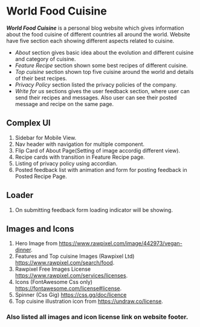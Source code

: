 # World Food Cuisine


***World Food Cuisine*** is a personal blog website which gives information about the food cuisine of different countries all around the world. 
Website have five section each showing different aspects related to cuisine. 
* *About* section gives basic idea about the evolution and different cuisine and category of cuisine.
* *Feature Recipe* section shown some best recipes of different cuisine.
* *Top cuisine* section shown top five cuisine around the world and details of their best recipes.
* *Privacy Policy* section listed the privacy policies of the company.
* *Write for us* sections gives the user feedback section, where user can send their recipes and messages. 
Also user can see their posted message and recipe on the same page.


## Complex UI
1. Sidebar for Mobile View.
2. Nav header with navigation for multiple component.
3. Flip Card of About Page(Setting of image accordig different view).
4. Recipe cards with transition in Feature Recipe page.
5. Listing of privacy policy using accordian.
6. Posted feedback list with animation and form for posting feedback in Posted Recipe Page.

## Loader
1. On submitting feedback form loading indicator will be showing.

## Images and Icons
1. Hero Image from https://www.rawpixel.com/image/442973/vegan-dinner.
2. Features and Top cuisine Images (Rawpixel Ltd) https://www.rawpixel.com/search/food.
3. Rawpixel Free Images License https://www.rawpixel.com/services/licenses.
3. Icons (FontAwesome Css only) https://fontawesome.com/license#license.
4. Spinner (Css Gig) https://css.gg/doc/licence
5. Top cuisine illustration icon from https://undraw.co/license.

### Also listed all images and icon license link on website footer.





